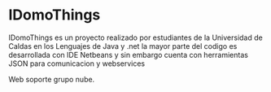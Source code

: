 # IDomoThings
IDomoThings es un proyecto realizado por estudiantes de la Universidad de Caldas en los Lenguajes de Java y .net la mayor parte del codigo es desarrollada con  IDE Netbeans y sin embargo cuenta con herramientas JSON para comunicacion y webservices

Web soporte grupo nube.

